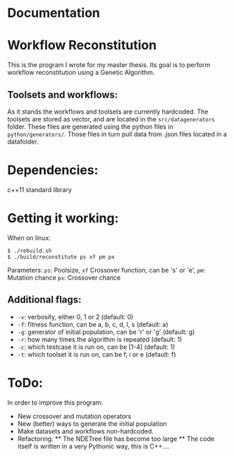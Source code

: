 # Documentation



# Workflow Reconstitution
This is the program I wrote for my master thesis.
Its goal is to perform workflow reconstitution using a Genetic Algorithm.

## Toolsets and workflows:
As it stands the workflows and toolsets are currently hardcoded.
The toolsets are stored as vector<Tool>, and are located in the `src/datagenerators` folder.
These files are generated using the python files in `python/generators/`.
Those files in turn pull data from .json files located in a datafolder.

# Dependencies:
c++11 standard library

# Getting it working:
When on linux:
```shell
$ ./rebuild.sh
$ ./build/reconstitute ps xf pm px
 ```
Parameters:
`ps`: Poolsize,
`xf` Crossover function, can be 's' or 'e', 
`pm`: Mutation chance
`px`: Crossover chance

## Additional flags:
* `-v`: verbosity, either 0, 1 or 2 (default: 0)
* `-f`: fitness function, can be a, b, c, d, l, s (default: a)
* `-g`: generator of initial population, can be 'r' or 'g' (default: g)
* `-r`: how many times the algorithm is repeated (default: 1)
* `-c`: which testcase it is run on, can be [1-4] (default: 1)
* `-t`: which toolset it is run on, can be f, i or e (default: f)

# ToDo:
In order to improve this program:
* New crossover and mutation operators
* New (better) ways to generate the initial population
* Make datasets and workflows non-hardcoded.
* Refactoring:
** The NDETree file has become too large
** The code itself is written in a very Pythonic way, this is C++....
